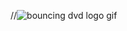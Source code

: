//![bouncing dvd logo gif](https://github.com/TYAquino/bouncing_dvd_logo/assets/144949999/d3c5c8fd-d22b-4c39-ae44-e2c49717b635)
